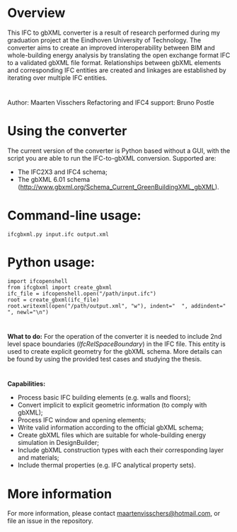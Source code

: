 # Overview
This IFC to gbXML converter is a result of research performed during my graduation project at the Eindhoven University of Technology. The converter aims to create an improved interoperability between BIM and whole-building energy analysis by translating the open exchange format IFC to a validated gbXML file format. Relationships between gbXML elements and corresponding IFC entities are created and linkages are established by iterating over multiple IFC entities.
#
Author: Maarten Visschers
Refactoring and IFC4 support: Bruno Postle
#
# Using the converter
The current version of the converter is Python based without a GUI, with the script you are able to run the IFC-to-gbXML conversion. Supported are:
* The IFC2X3 and IFC4 schema;
* The gbXML 6.01 schema (http://www.gbxml.org/Schema_Current_GreenBuildingXML_gbXML).

# Command-line usage:

    ifcgbxml.py input.ifc output.xml

# Python usage:

    import ifcopenshell
    from ifcgbxml import create_gbxml
    ifc_file = ifcopenshell.open("/path/input.ifc")
    root = create_gbxml(ifc_file)
    root.writexml(open("/path/output.xml", "w"), indent="  ", addindent="  ", newl="\n")

#
**What to do:**
For the operation of the converter it is needed to include 2nd level space boundaries (*IfcRelSpaceBoundary*) in the IFC file. This entity is used to create explicit geometry for the gbXML schema. More details can be found by using the provided test cases and studying the thesis.
#
**Capabilities:**
* Process basic IFC building elements (e.g. walls and floors);
* Convert implicit to explicit geometric information (to comply with gbXML);
* Process IFC window and opening elements;
* Write valid information according to the official gbXML schema;
* Create gbXML files which are suitable for whole-building energy simulation in DesignBuilder;
* Include gbXML construction types with each their corresponding layer and materials;
* Include thermal properties (e.g. IFC analytical property sets).

# More information
For more information, please contact maartenvisschers@hotmail.com, or file an issue in the repository.
